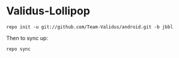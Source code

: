Validus-Lollipop
================

    repo init -u git://github.com/Team-Validus/android.git -b jbbl

Then to sync up:

    repo sync
